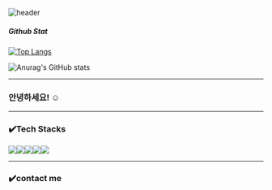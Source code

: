 ![header](https://capsule-render.vercel.app/api?type=rounded&color=auto&height=250&section=header&text=Hello👋!!%Hyunjung%20Github&fontSize=60)

##### Github Stat
[![Top Langs](https://github-readme-stats.vercel.app/api/top-langs/?username=1016wjd)](https://github.com/1016wjd/github-readme-stats)

![Anurag's GitHub stats](https://github-readme-stats.vercel.app/api?username=1016wjd&show_icons=true&theme=radical)

---

### 안녕하세요! :relaxed:

---

### ✔️Tech Stacks

<img src="https://img.shields.io/badge/Python-3776AB?style=for-the-badge&logo=Python&logoColor=white"><img src="https://img.shields.io/badge/MySQL-4479A1?style=for-the-badge&logo=MySQL&logoColor=white"><img src="https://img.shields.io/badge/Django-092E20?style=for-the-badge&logo=Django&logoColor=white"><img src="https://img.shields.io/badge/HTML5-E34F26?style=for-the-badge&logo=HTML5&logoColor=white"><img src="https://img.shields.io/badge/Jupyter-F37626?style=for-the-badge&logo=Jupyter&logoColor=white">

---

### ✔️contact me






